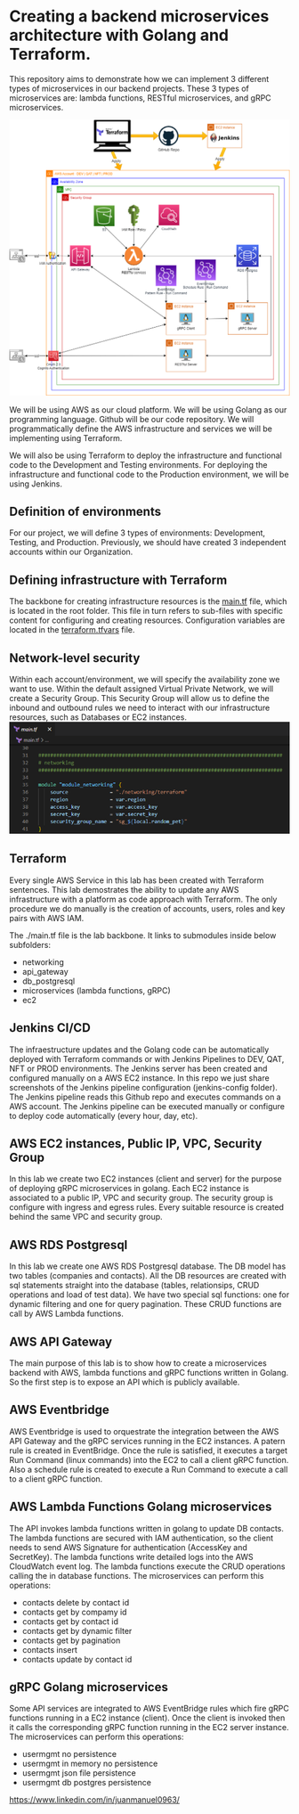 <!-- BEGIN_TF_DOCS -->
# Creating a backend microservices architecture with Golang and Terraform.

This repository aims to demonstrate how we can implement 3 different types of microservices in our backend projects. These 3 types of microservices are: lambda functions, RESTful microservices, and gRPC microservices.

<img src="images/architecture_diagram.png"/>

We will be using AWS as our cloud platform. We will be using Golang as our programming language. Github will be our code repository. We will programmatically define the AWS infrastructure and services we will be implementing using Terraform.

We will also be using Terraform to deploy the infrastructure and functional code to the Development and Testing environments. For deploying the infrastructure and functional code to the Production environment, we will be using Jenkins.

## Definition of environments
For our project, we will define 3 types of environments: Development, Testing, and Production. Previously, we should have created 3 independent accounts within our Organization.

## Defining infrastructure with Terraform
The backbone for creating infrastructure resources is the <a href="main.tf" target="_blank">main.tf</a> file, which is located in the root folder. This file in turn refers to sub-files with specific content for configuring and creating resources. Configuration variables are located in the <a href="terraform.tfvars" target="_blank">terraform.tfvars</a> file.

## Network-level security
Within each account/environment, we will specify the availability zone we want to use. Within the default assigned Virtual Private Network, we will create a Security Group. 
This Security Group will allow us to define the inbound and outbound rules we need to interact with our infrastructure resources, such as Databases or EC2 instances.
<img src="images/networking.png"/>











## Terraform
Every single AWS Service in this lab has been created with Terraform sentences.
This lab demostrates the ability to update any AWS infrastructure with a platform as code approach with Terraform.
The only procedure we do manually is the creation of accounts, users, roles and key pairs with AWS IAM.

The ./main.tf file is the lab backbone. It links to submodules inside below subfolders:
- networking
- api_gateway
- db_postgresql
- microservices (lambda functions, gRPC)
- ec2

## Jenkins CI/CD 
The infraestructure updates and the Golang code can be automatically deployed with Terraform commands or with Jenkins Pipelines to DEV, QAT, NFT or PROD environments.
The Jenkins server has been created and configured manually on a AWS EC2 instance.
In this repo we just share screenshots of the Jenkins pipeline configuration (jenkins-config folder).
The Jenkins pipeline reads this Github repo and executes commands on a AWS account.
The Jenkins pipeline can be executed manually or configure to deploy code automatically (every hour, day, etc).

## AWS EC2 instances, Public IP, VPC, Security Group
In this lab we create two EC2 instances (client and server) for the purpose of deploying gRPC microservices in golang.
Each EC2 instance is associated to a public IP, VPC and security group. 
The security group is configure with ingress and egress rules.
Every suitable resource is created behind the same VPC and security group.

## AWS RDS Postgresql
In this lab we create one AWS RDS Postgresql database.
The DB model has two tables (companies and contacts).
All the DB resources are created with sql statements straight into the database (tables, relationsips, CRUD operations and load of test data).
We have two special sql functions: one for dynamic filtering and one for query pagination.
These CRUD functions are call by AWS Lambda functions.

## AWS API Gateway
The main purpose of this lab is to show how to create a microservices backend with AWS, lambda functions and gRPC functions written in Golang.
So the first step is to expose an API which is publicly available.

## AWS Eventbridge
AWS Eventbridge is used to orquestrate the integration between the AWS API Gateway and the gRPC services running in the EC2 instances.
A patern rule is created in EventBridge. Once the rule is satisfied, it executes a target Run Command (linux commands) into the EC2 to call a client gRPC function.
Also a schedule rule is created to execute a Run Command to execute a call to a client gRPC function.

## AWS Lambda Functions Golang microservices
The API invokes lambda functions written in golang to update DB contacts.
The lambda functions are secured with IAM authentication, so the client needs to send AWS Signature for authentication (AccessKey and SecretKey).
The lambda functions write detailed logs into the AWS CloudWatch event log.
The lambda functions execute the CRUD operations calling the in database functions.
The microservices can perform this operations:

- contacts delete by contact id
- contacts get by compamy id
- contacts get by contact id
- contacts get by dynamic filter
- contacts get by pagination
- contacts insert
- contacts update by contact id

## gRPC Golang microservices
Some API services are integrated to AWS EventBridge rules which fire gRPC functions running in a EC2 instance (client).
Once the client is invoked then it calls the corresponding gRPC function running in the EC2 server instance.
The microservices can perform this operations:

- usermgmt no persistence
- usermgmt in memory no persistence
- usermgmt json file persistence
- usermgmt db postgres persistence

https://www.linkedin.com/in/juanmanuel0963/